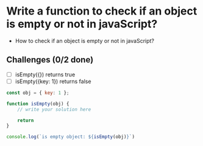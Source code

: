 # Write a function to check if an object is empty or not in javaScript?
* How to check if an object is empty or not in javaScript?

## Challenges (0/2 done)
* [ ] isEmpty({}) returns true
* [ ] isEmpty({key: 1}) returns false

```js
const obj = { key: 1 };

function isEmpty(obj) {
    // write your solution here

    return
}

console.log(`is empty object: ${isEmpty(obj)}`)
```
